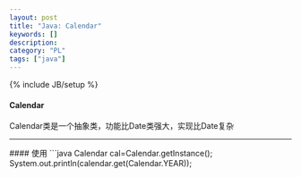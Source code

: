 ```yaml
--- 
layout: post 
title: "Java: Calendar" 
keywords: [] 
description: 
category: "PL"
tags: ["java"] 
--- 
```

{% include JB/setup %}


#### Calendar
Calendar类是一个抽象类，功能比Date类强大，实现比Date复杂
<hr />
#### 使用
```java
Calendar cal=Calendar.getInstance();
System.out.println(calendar.get(Calendar.YEAR));

```

